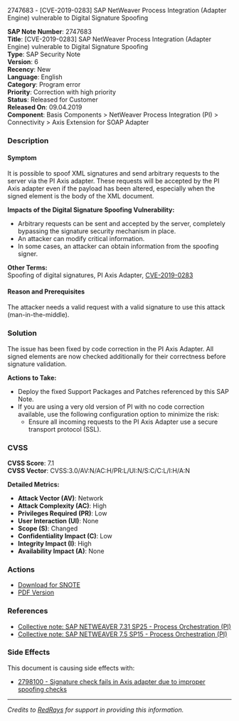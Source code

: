 2747683 - [CVE-2019-0283] SAP NetWeaver Process Integration (Adapter Engine) vulnerable to Digital Signature Spoofing

**SAP Note Number**: 2747683  
**Title**: [CVE-2019-0283] SAP NetWeaver Process Integration (Adapter Engine) vulnerable to Digital Signature Spoofing  
**Type**: SAP Security Note  
**Version**: 6  
**Recency**: New  
**Language**: English  
**Category**: Program error  
**Priority**: Correction with high priority  
**Status**: Released for Customer  
**Released On**: 09.04.2019  
**Component**: Basis Components > NetWeaver Process Integration (PI) > Connectivity > Axis Extension for SOAP Adapter

### Description

#### Symptom
It is possible to spoof XML signatures and send arbitrary requests to the server via the PI Axis adapter. These requests will be accepted by the PI Axis adapter even if the payload has been altered, especially when the signed element is the body of the XML document.

**Impacts of the Digital Signature Spoofing Vulnerability:**
- Arbitrary requests can be sent and accepted by the server, completely bypassing the signature security mechanism in place.
- An attacker can modify critical information.
- In some cases, an attacker can obtain information from the spoofing signer.

**Other Terms:**  
Spoofing of digital signatures, PI Axis Adapter, [CVE-2019-0283](https://cve.mitre.org/cgi-bin/cvename.cgi?name=CVE-2019-0283)

#### Reason and Prerequisites
The attacker needs a valid request with a valid signature to use this attack (man-in-the-middle).

### Solution
The issue has been fixed by code correction in the PI Axis Adapter. All signed elements are now checked additionally for their correctness before signature validation.

**Actions to Take:**
- Deploy the fixed Support Packages and Patches referenced by this SAP Note.
- If you are using a very old version of PI with no code correction available, use the following configuration option to minimize the risk:
  - Ensure all incoming requests to the PI Axis Adapter use a secure transport protocol (SSL).

### CVSS

**CVSS Score**: 7.1  
**CVSS Vector**: CVSS:3.0/AV:N/AC:H/PR:L/UI:N/S:C/C:L/I:H/A:N

**Detailed Metrics:**
- **Attack Vector (AV)**: Network
- **Attack Complexity (AC)**: High
- **Privileges Required (PR)**: Low
- **User Interaction (UI)**: None
- **Scope (S)**: Changed
- **Confidentiality Impact (C)**: Low
- **Integrity Impact (I)**: High
- **Availability Impact (A)**: None

### Actions

- [Download for SNOTE](https://notesdownloads.sap.com/note/0040000000643142019)
- [PDF Version](https://userapps.support.sap.com/sap/support/sfm/notes/print/0002747683?language=en-US&token=F412C545B73C03AD4A26045EC399D7CB)

### References

- [Collective note: SAP NETWEAVER 7.31 SP25 - Process Orchestration (PI)](https://me.sap.com/notes/2782147)
- [Collective note: SAP NETWEAVER 7.5 SP15 - Process Orchestration (PI)](https://me.sap.com/notes/2754302)

### Side Effects

This document is causing side effects with:
- [2798100 - Signature check fails in Axis adapter due to improper spoofing checks](https://me.sap.com/notes/2798100)

---

*Credits to [RedRays](https://redrays.io) for support in providing this information.*